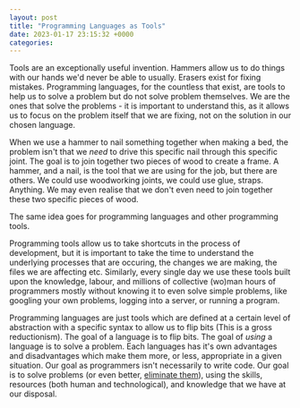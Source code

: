 ```yaml
---
layout: post
title: "Programming Languages as Tools"
date: 2023-01-17 23:15:32 +0000
categories:
---
```

Tools are an exceptionally useful invention. Hammers allow us to do things with our hands we'd never be able to usually. Erasers exist for fixing mistakes. Programming languages, for the countless that exist, are tools to help us to solve a problem but do not solve problem themselves. We are the ones that solve the problems - it is important to understand this, as it allows us to focus on the problem itself that we are fixing, not on the solution in our chosen language. 

When we use a hammer to nail something together when making a bed, the problem isn't that we _need_ to drive this specific nail through this specific joint. The goal is to join together two pieces of wood to create a frame. A hammer, and a nail, is the tool that we are using for the job, but there are others. We could use woodworking joints, we could use glue, straps. Anything. We may even realise that we don't even need to join together these two specific pieces of wood. 

The same idea goes for programming languages and other programming tools. 

Programming tools allow us to take shortcuts in the process of development, but it is important to take the time to understand the underlying processes that are occuring, the changes we are making, the files we are affecting etc. Similarly, every single day we use these tools built upon the knowledge, labour, and millions of collective (wo)man hours of programmers mostly without knowing it to even solve simple problems, like googling your own problems, logging into a server, or running a program.

Programming languages are just tools which are defined at a certain level of abstraction with a specific syntax to allow us to flip bits (This is a gross reductionism). The goal of a language is to flip bits. The goal of _using_ a language is to solve a problem. Each languages has it's own advantages and disadvantages which make them more, or less, appropriate in a given situation. Our goal as programmers isn't necessarily to write code. Our goal is to solve problems (or even better, [eliminate them](https://kentcdodds.com/blog/don-t-solve-problems-eliminate-them)), using the skills, resources (both human and technological), and knowledge that we have at our disposal.
